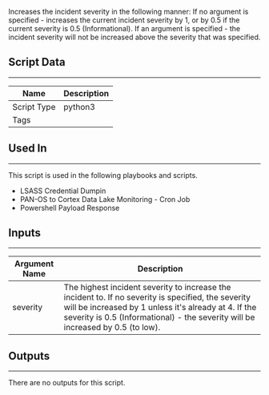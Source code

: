 Increases the incident severity in the following manner:
If no argument is specified - increases the current incident severity by 1, or by 0.5 if the current severity is 0.5 (Informational).
If an argument is specified - the incident severity will not be increased above the severity that was specified.

## Script Data
---

| **Name** | **Description** |
| --- | --- |
| Script Type | python3 |
| Tags |  |

## Used In
---
This script is used in the following playbooks and scripts.
* LSASS Credential Dumpin
* PAN-OS to Cortex Data Lake Monitoring - Cron Job
* Powershell Payload Response

## Inputs
---

| **Argument Name** | **Description** |
| --- | --- |
| severity | The highest incident severity to increase the incident to. If no severity is specified, the severity will be increased by 1 unless it's already at 4. If the severity is 0.5 \(Informational\) - the severity will be increased by 0.5 \(to low\). |

## Outputs
---
There are no outputs for this script.
